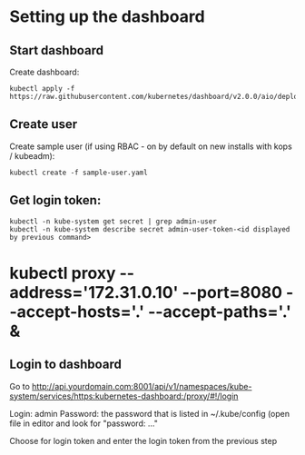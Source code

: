 # Setting up the dashboard

## Start dashboard

Create dashboard:
```
kubectl apply -f https://raw.githubusercontent.com/kubernetes/dashboard/v2.0.0/aio/deploy/recommended.yaml
```

## Create user

Create sample user (if using RBAC - on by default on new installs with kops / kubeadm):
```
kubectl create -f sample-user.yaml

```

## Get login token:
```
kubectl -n kube-system get secret | grep admin-user
kubectl -n kube-system describe secret admin-user-token-<id displayed by previous command>
```

# kubectl proxy --address='172.31.0.10' --port=8080 --accept-hosts='.' --accept-paths='.' &

## Login to dashboard
Go to http://api.yourdomain.com:8001/api/v1/namespaces/kube-system/services/https:kubernetes-dashboard:/proxy/#!/login

Login: admin
Password: the password that is listed in ~/.kube/config (open file in editor and look for "password: ..."

Choose for login token and enter the login token from the previous step
